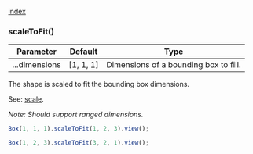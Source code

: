 [index](../../nb/api/index.md)
### scaleToFit()
Parameter|Default|Type
---|---|---
...dimensions|[1, 1, 1]|Dimensions of a bounding box to fill.

The shape is scaled to fit the bounding box dimensions.

See: [scale](../../nb/api/scale.md).

_Note: Should support ranged dimensions._

```JavaScript
Box(1, 1, 1).scaleToFit(1, 2, 3).view();
```

```JavaScript
Box(1, 2, 3).scaleToFit(3, 2, 1).view();
```
